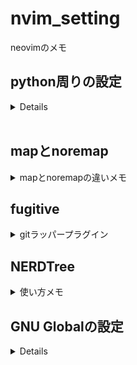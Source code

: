# nvim_setting

neovimのメモ

## python周りの設定
<details>
  
  * pyenvのインストール  
  `brew install pyenv`
  
  * pyenv-virtualenvのインストール  
  `brew install pyenv-virtualenv`
  
  * pipのインストール  
  `sudo easy_install pip`
  
  * python3.6.0のインストール  
  `pyenv install 3.6.0`
  
  * neovim用のvirtualenvを作成  
  `pyenv virtualenv 3.6.0 neovim3`  
  `pyenv activate neovim3`  
  `pip install neovim`  
  
  
</details>
  

## mapとnoremap
<details>
  <summary>mapとnoremapの違いメモ</summary>

参考
<http://cocopotn.me/blog/?p=3871>


### mapの例
`:map <C-a> <C-x>`  
↓  
`10 → 9`

![alt text](https://raw.githubusercontent.com/Snhgo/img/master/nvim/map_ax.png)


`:map t <C-a>`  
`:map <C-a> <C-x>`  
↓  
`10 → 9`

![alt text](https://raw.githubusercontent.com/Snhgo/img/master/nvim/map_tax.png)


### noremapの例
`:map <C-a> <C-x>`  
`:noremap t <C-a>`  
↓
`10 → 11`

![alt text](https://raw.githubusercontent.com/Snhgo/img/master/nvim/noremap_ta.png)

</details>
  
  

## fugitive
<details>
  <summary>gitラッパープラグイン</summary>
  
参考
<http://blog.yuku-t.com/entry/20110427/1303868482>

#### ：Gstatus
新しい窓を作ってgit statusを表示

#### ：Gwrite
現在開いているソースをgit add
#### ：Gread
現在開いているソースの直前のコミット時のソースを表示
#### ：Gmove destination/path
現在開いているソースをgit mvする
#### ：Gremove
現在開いているソースをgit rmする
#### ：Gcommit
git commit
#### ：Gblame
現在のソースをgit blame。vimが色づけしてくれる
#### ：Gdiff
現在のソースの変更点をvimdiffで表示
</details>

## NERDTree
<details>
  <summary>使い方メモ</summary>
  
参考
<https://altarf.net/computer/mac%E3%81%A7%E3%81%AE%E3%82%A8%E3%83%B3%E3%82%B8%E3%83%8B%E3%82%A2%E3%83%AA%E3%83%B3%E3%82%B0%E7%9A%84%E3%81%AA%E4%BD%95%E3%81%8B/2829>

### Treeの中を操作する

*タブで開く* t

|操作|コマンド|
|:-:|:-:|
|*タブで開く*|t|
|*ディレクトリ操作メニュー表示*|m|
|*タブ間の移動*|gt or gT|
|*水平に分割して開く*|i|
|*垂直に分割して開く*|s|
|*他の画面に移動する*|Ctrl+wの後にhjkl|

</details>

## GNU Globalの設定
<details>
  
  * GNU Globalのインストール  
  `brew install global --with-exuberant-ctags --with-pygments`  
  
  * プロジェクトへの適用[プロジェクトルートにて下記コマンド実行]  
  `gtags -v`  
  
  * Gtags関連をgitから除外(.gitignoreではなくローカルのみ適用)  
  `echo GTAGS >> .git/info/exclude`  
  `echo GRTAGS >> .git/info/exclude`  
  `echo GPATH >> .git/info/exclude`  

</details>
